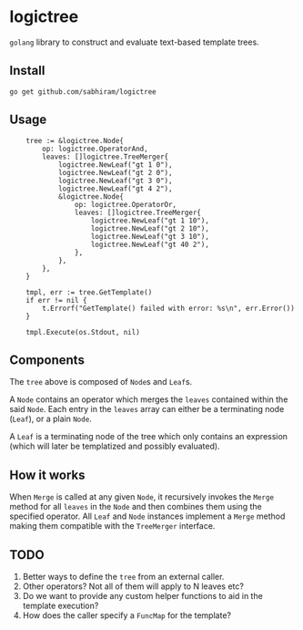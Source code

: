 # logictree

`golang` library to construct and evaluate text-based template trees.

## Install

```
go get github.com/sabhiram/logictree
```

## Usage

```
    tree := &logictree.Node{
        op: logictree.OperatorAnd,
        leaves: []logictree.TreeMerger{
            logictree.NewLeaf("gt 1 0"),
            logictree.NewLeaf("gt 2 0"),
            logictree.NewLeaf("gt 3 0"),
            logictree.NewLeaf("gt 4 2"),
            &logictree.Node{
                op: logictree.OperatorOr,
                leaves: []logictree.TreeMerger{
                    logictree.NewLeaf("gt 1 10"),
                    logictree.NewLeaf("gt 2 10"),
                    logictree.NewLeaf("gt 3 10"),
                    logictree.NewLeaf("gt 40 2"),
                },
            },
        },
    }

    tmpl, err := tree.GetTemplate()
    if err != nil {
        t.Errorf("GetTemplate() failed with error: %s\n", err.Error())
    }

    tmpl.Execute(os.Stdout, nil)
```

## Components

The `tree` above is composed of `Node`s and `Leaf`s.

A `Node` contains an operator which merges the `leaves` contained within the said `Node`.  Each entry in the `leaves` array can either be a terminating node (`Leaf`), or a plain `Node`.

A `Leaf` is a terminating node of the tree which only contains an expression (which will later be templatized and possibly evaluated).

## How it works

When `Merge` is called at any given `Node`, it recursively invokes the `Merge` method for all `leaves` in the `Node` and then combines them using the specified operator.  All `Leaf` and `Node` instances implement a `Merge` method making them compatible with the `TreeMerger` interface.

## TODO

1. Better ways to define the `tree` from an external caller.
2. Other operators? Not all of them will apply to N leaves etc?
3. Do we want to provide any custom helper functions to aid in the template execution?
4. How does the caller specify a `FuncMap` for the template?
